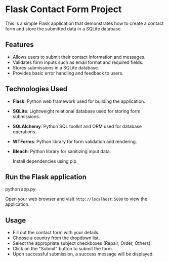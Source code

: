 # Flask Contact Form Project

This is a simple Flask application that demonstrates how to create a contact form and store the submitted data in a SQLite database.

## Features

- Allows users to submit their contact information and messages.
- Validates form inputs such as email format and required fields.
- Stores submissions in a SQLite database.
- Provides basic error handling and feedback to users.

## Technologies Used

- **Flask**: Python web framework used for building the application.
- **SQLite**: Lightweight relational database used for storing form submissions.
- **SQLAlchemy**: Python SQL toolkit and ORM used for database operations.
- **WTForms**: Python library for form validation and rendering.
- **Bleach**: Python library for sanitizing input data.

  Install dependencies using pip


## Run the Flask application

python app.py

Open your web browser and visit `http://localhost:5000` to view the application.

## Usage

- Fill out the contact form with your details.
- Choose a country from the dropdown list.
- Select the appropriate subject checkboxes (Repair, Order, Others).
- Click on the "Submit" button to submit the form.
- Upon successful submission, a success message will be displayed.




